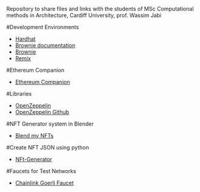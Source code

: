 
Repository to share files and links with the students of MSc Computational methods in Architecture, Cardiff University, prof. Wassim Jabi

#Development Environments

- [Hardhat](https://hardhat.org/hardhat-network/docs/overview) 
- [Brownie documentation](https://brownie.readthedocs.io/en/latest/index)
- [Brownie](https://github.com/eth-brownie/brownie)
- [Remix](https://remix.ethereum.org/)

#Ethereum Companion
- [Ethereum Companion](https://athenslab.github.io/Ethereum-Companion/)

#Libraries
- [OpenZeppelin](https://openzeppelin.org/docs/latest/getting-started/installation/)
- [OpenZeppelin Github](https://github.com/OpenZeppelin/openzeppelin-contracts)


#NFT Generator system in Blender
- [Blend my NFTs](https://github.com/torrinworx/Blend_My_NFTs)

#Create NFT JSON using python
- [NFt-Generator](https://github.com/Jon-Becker/nft-generator-py)

#Faucets for Test Networks
- [Chainlink Goerli Faucet](https://faucets.chain.link/)




